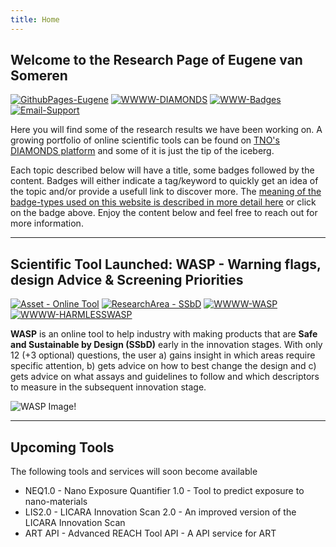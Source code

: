 ```yaml
---
title: Home
---
```


## Welcome to the Research Page of Eugene van Someren
[![GithubPages-Eugene](https://img.shields.io/badge/GithubPages-EPvanSomeren-green?logo=github)](https://evansomeren.github.io)
[![WWWW-DIAMONDS](https://img.shields.io/badge/WWW-DIAMONDS-blue?logo=writedotas&logoColor=blue)](https://diamonds.tno.nl)
[![WWW-Badges](https://img.shields.io/badge/WWW-Badges-blue?logo=writedotas&logoColor=blue)](tags)
[![Email-Support](https://img.shields.io/badge/Email-DIAMONDS%20Support-white?logo=maildotru&logoColor=white)](mailto:support.diamonds@tno.nl)

Here you will find some of the research results we have been working on. A growing portfolio of online scientific tools can be found on [TNO's DIAMONDS platform](https://diamonds.tno.nl) and some of it is just the tip of the iceberg. 

Each topic described below will have a title, some badges followed by the content. Badges will either indicate a tag/keyword to quickly get an idea of the topic and/or provide a usefull link to discover more. The [meaning of the badge-types used on this website is described in more detail here](tags.md) or click on the badge above. Enjoy the content below and feel free to reach out for more information.

---

## Scientific Tool Launched: WASP - Warning flags, design Advice & Screening Priorities

[![Asset - Online Tool](https://img.shields.io/badge/Asset--Type-Online_Tool-Red?logo=academia&logoColor=red)](https://evansomeren.github.io/tags "AssetIsTool")
[![ResearchArea - SSbD](https://img.shields.io/badge/Research_Area-SSbD-yellow?logo=resend&logoColor=yellow)](https://evansomeren.github.io/tags "AssetIsTool")
[![WWWW-WASP](https://img.shields.io/badge/WWW-WASP--Tool-blue?logo=writedotas&logoColor=blue)](https://diamonds.tno.nl/projects/wasp "WASP's Homepage on TNO's DIAMONDS platform")
[![WWWW-HARMLESSWASP](https://img.shields.io/badge/WWW-HARMLESS_WASP_Info-blue?logo=writedotas&logoColor=blue)](https://www.harmless-project.eu/launch-of-the-2nd-tool-of-the-harmless-ssbd-decision-support-system "Information about WASP on the HARMLESS Website")

**WASP** is an online tool to help industry with making products that are **Safe and Sustainable by Design (SSbD)** early in the innovation stages. With only 12 (+3 optional) questions, the user a) gains insight in which areas require specific attention, b) gets advice on how to best change the design and c) gets advice on what assays and guidelines to follow and which descriptors to measure in the subsequent innovation stage.

![WASP Image!](https://diamonds.tno.nl/storage/projects/wasp/banner_1733816343.png)

---

## Upcoming Tools

The following tools and services will soon become available

- NEQ1.0 - Nano Exposure Quantifier 1.0 - Tool to predict exposure to nano-materials
- LIS2.0 - LICARA Innovation Scan 2.0 - An improved version of the LICARA Innovation Scan
- ART API - Advanced REACH Tool API - A API service for ART 
